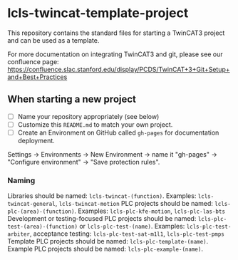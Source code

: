 # lcls-twincat-template-project

This repository contains the standard files for starting a TwinCAT3 project and
can be used as a template. 

For more documentation on integrating TwinCAT3 and git, please see our confluence page:
https://confluence.slac.stanford.edu/display/PCDS/TwinCAT+3+Git+Setup+and+Best+Practices

## When starting a new project

 - [ ] Name your repository appropriately (see below)
 - [ ] Customize this ``README.md`` to match your own project.
 - [ ] Create an Environment on GitHub called ``gh-pages`` for documentation deployment. 

Settings -> Environments -> New Environment -> name it "gh-pages" -> "Configure environment" -> "Save protection rules".

### Naming

Libraries should be named: ``lcls-twincat-(function)``. Examples: ``lcls-twincat-general``, ``lcls-twincat-motion``
PLC projects should be named: ``lcls-plc-(area)-(function)``. Examples: ``lcls-plc-kfe-motion``, ``lcls-plc-las-bts``
Development or testing-focused PLC projects should be named: ``lcls-plc-test-(area)-(function)`` or ``lcls-plc-test-(name)``. Examples: ``lcls-plc-test-arbiter``, acceptance testing: ``lcls-plc-test-sat-m1l1``, ``lcls-plc-test-pmps``
Template PLC projects should be named: ``lcls-plc-template-(name)``.
Example PLC projects should be named: ``lcls-plc-example-(name)``.
